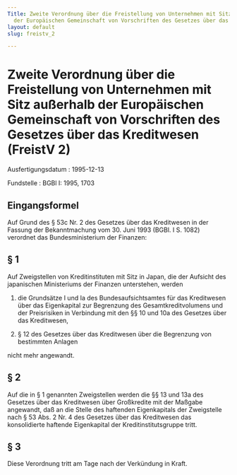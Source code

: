 ```yaml
---
Title: Zweite Verordnung über die Freistellung von Unternehmen mit Sitz außerhalb
  der Europäischen Gemeinschaft von Vorschriften des Gesetzes über das Kreditwesen
layout: default
slug: freistv_2

---
```


# Zweite Verordnung über die Freistellung von Unternehmen mit Sitz außerhalb der Europäischen Gemeinschaft von Vorschriften des Gesetzes über das Kreditwesen (FreistV 2)

Ausfertigungsdatum
:   1995-12-13

Fundstelle
:   BGBl I: 1995, 1703



## Eingangsformel

Auf Grund des § 53c Nr. 2 des Gesetzes über das Kreditwesen in der
Fassung der Bekanntmachung vom 30. Juni 1993 (BGBl. I S. 1082)
verordnet das Bundesministerium der Finanzen:


## § 1

Auf Zweigstellen von Kreditinstituten mit Sitz in Japan, die der
Aufsicht des japanischen Ministeriums der Finanzen unterstehen, werden

1.  die Grundsätze I und Ia des Bundesaufsichtsamtes für das Kreditwesen
    über das Eigenkapital zur Begrenzung des Gesamtkreditvolumens und der
    Preisrisiken in Verbindung mit den §§ 10 und 10a des Gesetzes über das
    Kreditwesen,


2.  § 12 des Gesetzes über das Kreditwesen über die Begrenzung von
    bestimmten Anlagen



nicht mehr angewandt.


## § 2

Auf die in § 1 genannten Zweigstellen werden die §§ 13 und 13a des
Gesetzes über das Kreditwesen über Großkredite mit der Maßgabe
angewandt, daß an die Stelle des haftenden Eigenkapitals der
Zweigstelle nach § 53 Abs. 2 Nr. 4 des Gesetzes über das Kreditwesen
das konsolidierte haftende Eigenkapital der Kreditinstitutsgruppe
tritt.


## § 3

Diese Verordnung tritt am Tage nach der Verkündung in Kraft.

